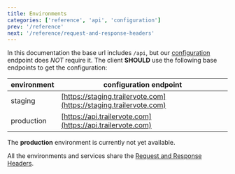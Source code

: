 ```yaml
---
title: Environments
categories: ['reference', 'api', 'configuration']
prev: '/reference'
next: '/reference/request-and-response-headers'
---
```


In this documentation the base url includes `/api`, but our [configuration](media-type-configuration) endpoint does *NOT* require it. The client **SHOULD** use the following base endpoints to get the configuration:

|environment|configuration endpoint|
|-----------|----------------------|
|staging|[https://staging.trailervote.com](https://staging.trailervote.com)|
|production|[https://api.trailervote.com](https://api.trailervote.com)|

The **production** environment is currently not yet available.

All the environments and services share the [Request and Response Headers](request-and-response-headers).
